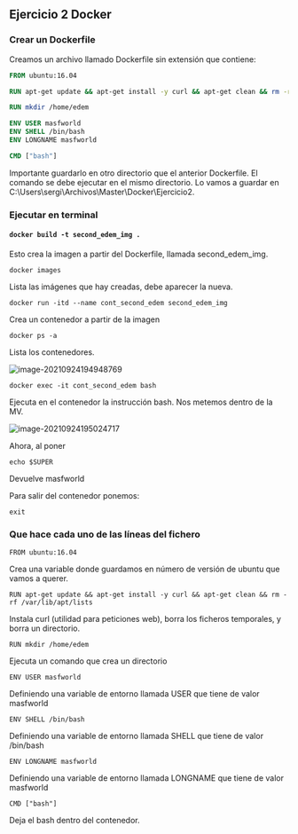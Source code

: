 ## Ejercicio 2 Docker

### Crear un Dockerfile

Creamos un archivo llamado Dockerfile sin extensión que contiene:

```dockerfile
FROM ubuntu:16.04

RUN apt-get update && apt-get install -y curl && apt-get clean && rm -rf /var/lib/apt/lists/*

RUN mkdir /home/edem

ENV USER masfworld
ENV SHELL /bin/bash
ENV LONGNAME masfworld

CMD ["bash"]
```

Importante guardarlo en otro directorio que el anterior Dockerfile. El comando se debe ejecutar en el mismo directorio. Lo vamos a guardar en C:\Users\sergi\Archivos\Master\Docker\Ejercicio2.

### Ejecutar en terminal

#### `docker build -t second_edem_img .`

Esto crea la imagen a partir del Dockerfile, llamada second_edem_img.

`docker images`

Lista las imágenes que hay creadas, debe aparecer la nueva.

`docker run -itd --name cont_second_edem second_edem_img`

Crea un contenedor a partir de la imagen

`docker ps -a`

Lista los contenedores.

![image-20210924194948769](../Assets/image-20210924194948769.png)

`docker exec -it cont_second_edem bash`

Ejecuta en el contenedor la instrucción bash. Nos metemos dentro de la MV.

![image-20210924195024717](../Assets/image-20210924195024717.png)

Ahora, al poner

`echo $SUPER`

Devuelve masfworld

Para salir del contenedor ponemos:

`exit`

### Que hace cada uno de las líneas del fichero

`FROM ubuntu:16.04`

Crea una variable donde guardamos en número de versión de ubuntu que vamos a querer.

`RUN apt-get update && apt-get install -y curl && apt-get clean && rm -rf /var/lib/apt/lists`

Instala curl (utilidad para peticiones web), borra los ficheros temporales, y borra un directorio.

`RUN mkdir /home/edem`

Ejecuta un comando que crea un directorio

`ENV USER masfworld`

Definiendo una variable de entorno llamada USER que tiene de valor masfworld

`ENV SHELL /bin/bash`

Definiendo una variable de entorno llamada SHELL que tiene de valor /bin/bash

`ENV LONGNAME masfworld`

Definiendo una variable de entorno llamada LONGNAME que tiene de valor masfworld

`CMD ["bash"]`

Deja el bash dentro del contenedor.